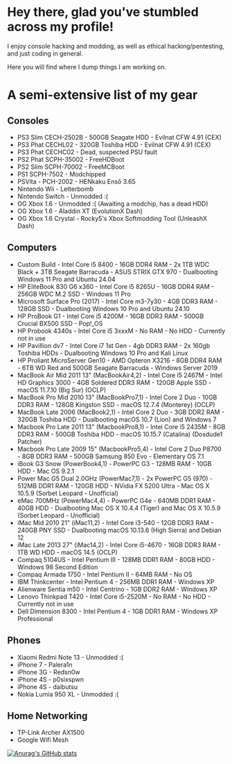 # Hey there, glad you've stumbled across my profile!

I enjoy console hacking and modding, as well as ethical hacking/pentesting, and just coding in general.

Here you will find where I dump things I am working on.

# A semi-extensive list of my gear
## Consoles
- PS3 Slim CECH-2502B - 500GB Seagate HDD - Evilnat CFW 4.91 (CEX)
- PS3 Phat CECHL02 - 320GB Toshiba HDD - Evilnat CFW 4.91 (CEX)
- PS3 Phat CECHC02 - Dead, suspected PSU fault
- PS2 Phat SCPH-35002 - FreeHDBoot
- PS2 Slim SCPH-70002 - FreeMCBoot
- PS1 SCPH-7502 - Modchipped
- PSVita - PCH-2002 - HENkaku Ensō 3.65
- Nintendo Wii - Letterbomb
- Nintendo Switch - Unmodded :(
- OG Xbox 1.6 - Unmodded :( (Awaiting a modchip, has a dead HDD)
- OG Xbox 1.6 - Aladdin XT (EvolutionX Dash)
- OG Xbox 1.6 Crystal - Rocky5's Xbox Softmodding Tool (UnleashX Dash)
## Computers
- Custom Build - Intel Core i5 8400 - 16GB DDR4 RAM - 2x 1TB WDC Black + 3TB Seagate Barracuda - ASUS STRIX GTX 970 - Dualbooting Windows 11 Pro and Ubuntu 24.04
- HP EliteBook 830 G6 x360 - Intel Core i5 8265U - 16GB DDR4 RAM - 256GB WDC M.2 SSD - Windows 11 Pro
- Microsoft Surface Pro (2017) - Intel Core m3-7y30 - 4GB DDR3 RAM - 128GB SSD - Dualbooting Windows 10 Pro and Ubuntu 24.10
- HP ProBook G1 - Intel Core i5 4200M - 16GB DDR3 RAM - 500GB Crucial BX500 SSD - Pop!_OS
- HP Probook 4340s - Intel Core i5 3xxxM - No RAM - No HDD - Currently not in use
- HP Pavillion dv7 - Intel Core i7 1st Gen - 4gb DDR3 RAM - 2x 160gb Toshiba HDDs - Dualbooting Windows 10 Pro and Kali Linux
- HP Proliant MicroServer Gen10 - AMD Opteron X3216 - 8GB DDR4 RAM - 6TB WD Red and 500GB Seagate Barracuda - Windows Server 2019
- MacBook Air Mid 2011 13" (MacBookAir4,2) - Intel Core i5 2467M - Intel HD Graphics 3000 - 4GB Soldered DDR3 RAM - 120GB Apple SSD - macOS 11.7.10 (Big Sur) (OCLP)
- MacBook Pro Mid 2010 13" (MacBookPro7,1) - Intel Core 2 Duo - 10GB DDR3 RAM - 128GB Kingston SSD - macOS 12.7.4 (Monterey) (OCLP)
- MacBook Late 2006 (MacBook2,1) - Intel Core 2 Duo - 3GB DDR2 RAM - 320GB Toshiba HDD - Dualbooting macOS 10.7 (Lion) and Windows 7
- Macbook Pro Late 2011 13" (MacbookPro8,1) - Intel Core i5 2435M - 8GB DDR3 RAM - 500GB Toshiba HDD - macOS 10.15.7 (Catalina) (Dosdude1 Patcher)
- Macbook Pro Late 2009 15" (MacbookPro5,4) - Intel Core 2 Duo P8700 - 8GB DDR3 RAM - 500GB Samsung 850 Evo - Elementary OS 7.1
- iBook G3 Snow (PowerBook4,1) - PowerPC G3 - 128MB RAM - 10GB HDD - Mac OS 9.2.1
- Power Mac G5 Dual 2.0GHz (PowerMac7,1) - 2x PowerPC G5 (970) - 512MB DDR1 RAM - 120GB HDD - NVidia FX 5200 Ultra - Mac OS X 10.5.9 (Sorbet Leopard - Unofficial)
- eMac 700MHz (PowerMac4,4) - PowerPC G4e - 640MB DDR1 RAM - 40GB HDD - Dualbooting Mac OS X 10.4.4 (Tiger) and Mac OS X 10.5.9 (Sorbet Leopard - Unofficial)
- iMac Mid 2010 21" (iMac11,2) - Intel Core i3-540 - 12GB DDR3 RAM - 240GB PNY SSD - Dualbooting macOS 10.13.6 (High Sierra) and Debian 12
- iMac Late 2013 27" (iMac14,2) - Intel Core i5-4670 - 16GB DDR3 RAM - 1TB WD HDD - macOS 14.5 (OCLP)
- Compaq 5104US - Intel Pentium III - 128MB DDR1 RAM - 80GB HDD - Windows 98 Second Edition
- Compaq Armada 1750 - Intel Pentium II - 64MB RAM - No OS
- IBM Thinkcenter - Intel Pentium 4 - 256MB DDR1 RAM - Windows XP
- Alienware Sentia m50 - Intel Centrino - 1GB DDR2 RAM - Windows XP
- Lenovo Thinkpad T420 - Intel Core i5-2520M - No RAM - No HDD - Currently not in use
- Dell Dimension 8300 - Intel Pentium 4 - 1GB DDR1 RAM - Windows XP Professional
## Phones
- Xiaomi Redmi Note 13 - Unmodded :(
- iPhone 7 - Palera1n
- iPhone 3G - Redsn0w
- iPhone 4S - p0sixspwn
- iPhone 4S - daibutsu
- Nokia Lumia 950 XL - Unmodded :(
## Home Networking
- TP-Link Archer AX1500
- Google Wifi Mesh



[![Anurag's GitHub stats](https://github-readme-stats.vercel.app/api?username=heyjude007)](https://github.com/anuraghazra/github-readme-stats)

  

